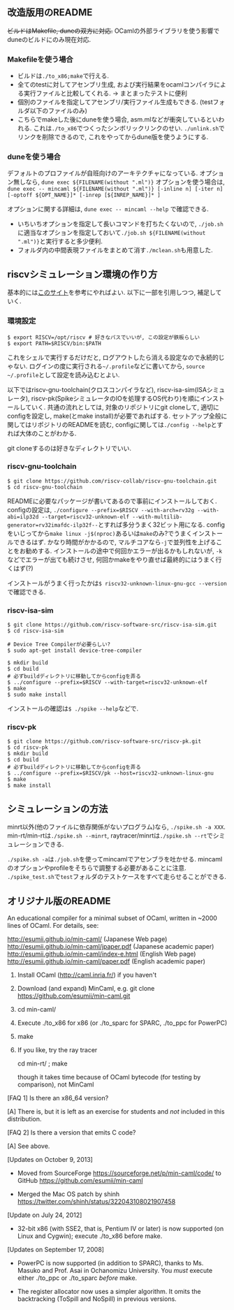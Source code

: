 ## 改造版用のREADME

~~ビルドはMakefile, duneの双方に対応.~~
OCamlの外部ライブラリを使う影響でduneのビルドにのみ現在対応. 

### Makefileを使う場合

- ビルドは`./to_x86;make`で行える.
- 全てのtestに対してアセンブリ生成, および実行結果をocamlコンパイラによる実行ファイルと比較してくれる.  -> まとまったテストに便利
- 個別のファイルを指定してアセンブリ/実行ファイル生成もできる. (testフォルダ以下のファイルのみ)
- こちらでmakeした後にduneを使う場合, asm.mlなどが衝突しているといわれる. これは`./to_x86`でつくったシンボリックリンクのせい. `./unlink.sh`でリンクを削除できるので, これをやってからdune版を使うようにする.

### duneを使う場合

デフォルトのプロファイルが自班向けのアーキテクチャになっている.
オプション無しなら, `dune exec ${FILENAME(without ".ml")}`
オプションを使う場合は, 
`dune exec -- mincaml ${FILENAME(without ".ml")} [-inline n] [-iter n] [-optoff ${OPT_NAME}]* [-inrep [${INREP_NAME}]* ]`

オプションに関する詳細は, `dune exec -- mincaml --help` で確認できる.

- いちいちオプションを指定して長いコマンドを打ちたくないので, `./job.sh`に適当なオプションを指定しておいて`./job.sh ${FILENAME(without ".ml")}`と実行すると多少便利.
- フォルダ内の中間表現ファイルをまとめて消す`./mclean.sh`も用意した.

## riscvシミュレーション環境の作り方

基本的には[このサイト](https://zenn.dev/ohno418/articles/5f6d5e01dc4981)を参考にやればよい. 以下に一部を引用しつつ, 補足していく.

### 環境設定

```shell
$ export RISCV=/opt/riscv # 好きなパスでいいが, この設定が鉄板らしい
$ export PATH=$RISCV/bin:$PATH
```
これをシェルで実行するだけだと, ログアウトしたら消える設定なので永続的じゃない.
ログインの度に実行される`~/.profile`などに書いてから, `source ~/.profile`として設定を読み込むとよい.

以下ではriscv-gnu-toolchain(クロスコンパイラなど), riscv-isa-sim(ISAシミュレータ), riscv-pk(SpikeシミュレータのIOを処理するOS代わり)を順にインストールしていく. 
共通の流れとしては, 対象のリポジトリにgit cloneして, 適切にconfigを設定し, make(とmake install)が必要であればする. 
セットアップ全般に関してはリポジトリのREADMEを読む, configに関しては`./config --help`とすれば大体のことがわかる.

git cloneするのは好きなディレクトリでいい.

### riscv-gnu-toolchain

```shell
$ git clone https://github.com/riscv-collab/riscv-gnu-toolchain.git
$ cd riscv-gnu-toolchain
```

READMEに必要なパッケージが書いてあるので事前にインストールしておく.
configの設定は, `./configure --prefix=$RISCV --with-arch=rv32g --with-abi=ilp32d --target=riscv32-unknown-elf --with-multilib-generator=rv32imafdc-ilp32f--`とすれば多分うまく32ビット用になる. 
configをいじってから`make linux -j$(nproc)`あるいは`make`のみ?でうまくインストールできるはず. かなり時間がかかるので, マルチコアなら`-j`で並列性を上げることをお勧めする. インストールの途中で何回かエラーが出るかもしれないが, `-k`などでエラーが出ても続けさせ, 何回かmakeをやり直せば最終的にはうまく行くはず(?)

インストールがうまく行ったかは`$ riscv32-unknown-linux-gnu-gcc --version` で確認できる.

### riscv-isa-sim

```shell
$ git clone https://github.com/riscv-software-src/riscv-isa-sim.git
$ cd riscv-isa-sim

# Device Tree Compilerが必要らしい?
$ sudo apt-get install device-tree-compiler

$ mkdir build
$ cd build
# 必ずbuildディレクトリに移動してからconfigを弄る
$ ../configure --prefix=$RISCV --with-target=riscv32-unknown-elf
$ make
$ sudo make install
```
インストールの確認は`$ ./spike --help`などで.

### riscv-pk

```shell
$ git clone https://github.com/riscv-software-src/riscv-pk.git
$ cd riscv-pk
$ mkdir build
$ cd build
# 必ずbuildディレクトリに移動してからconfigを弄る
$ ../configure --prefix=$RISCV/pk --host=riscv32-unknown-linux-gnu
$ make
$ make install
```

## シミュレーションの方法

minrt以外(他のファイルに依存関係がないプログラム)なら, `./spike.sh -a XXX`.
min-rt/min-rtは`./spike.sh --minrt`, raytracer/minrtは`./spike.sh --rt`でシミュレーションできる.

`./spike.sh -a`は`./job.sh`を使ってmincamlでアセンブラを吐かせる. mincamlのオプションやprofileをそちらで調整する必要があることに注意. 
`./spike_test.sh`で`test`フォルダのテストケースをすべて走らせることができる.

## オリジナル版のREADME

An educational compiler for a minimal subset of OCaml, written in
~2000 lines of OCaml.  For details, see:

http://esumii.github.io/min-caml/ (Japanese Web page)
http://esumii.github.io/min-caml/jpaper.pdf (Japanese academic paper)
http://esumii.github.io/min-caml/index-e.html (English Web page)
http://esumii.github.io/min-caml/paper.pdf (English academic paper)

1. Install OCaml (http://caml.inria.fr/) if you haven't

2. Download (and expand) MinCaml, e.g.
   git clone https://github.com/esumii/min-caml.git

3. cd min-caml/

4. Execute ./to_x86 for x86
   (or ./to_sparc for SPARC, ./to_ppc for PowerPC)

5. make

6. If you like, try the ray tracer

     cd min-rt/ ; make

   though it takes time because of OCaml bytecode (for testing by
   comparison), not MinCaml

[FAQ 1] Is there an x86_64 version?

[A] There is, but it is left as an exercise for students and _not_
included in this distribution.

[FAQ 2] Is there a version that emits C code?

[A] See above.

[Updates on October 9, 2013]

- Moved from SourceForge https://sourceforge.net/p/min-caml/code/ to
  GitHub https://github.com/esumii/min-caml

- Merged the Mac OS patch by shinh
  https://twitter.com/shinh/status/322043108021907458

[Update on July 24, 2012]

- 32-bit x86 (with SSE2, that is, Pentium IV or later) is now
  supported (on Linux and Cygwin); execute ./to_x86 before make.

[Updates on September 17, 2008]

- PowerPC is now supported (in addition to SPARC), thanks to
  Ms. Masuko and Prof. Asai in Ochanomizu University.  You _must_
  execute either ./to_ppc or ./to_sparc _before_ make.

- The register allocator now uses a simpler algorithm.  It omits the
  backtracking (ToSpill and NoSpill) in previous versions.
